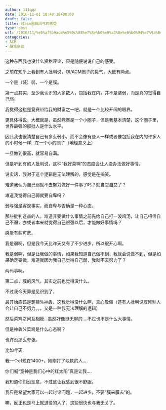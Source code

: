 ```yaml
---
author: 111qqz
date: 2016-11-01 10:40:18+00:00
draft: false
title: 对acm圈现风气的感受
type: post
url: /2016/11/%e5%af%b9acm%e5%9c%88%e7%8e%b0%e9%a3%8e%e6%b0%94%e7%9a%84%e6%84%9f%e5%8f%97/
categories:
- ACM
- 随笔杂谈
---
```


这种东西我也没什么资格评论，只是随便说说自己的感受。

之前在知乎上看到有人批判说，OI/ACM圈子的戾气，大致有两点。

一个是（装）弱，一个是膜。



第一点其实，至少我认识的大多数人，包括我在内，并不是装弱，而是真的觉得自己弱。

我觉得这也是竞赛带给我的财富之一吧，就是一个比较开阔的眼界。

更具体得说，大概就是，虽然竞赛是一个小圈子，但是我基本清楚，这个圈子里，世界最强的那批人是什么水平。

因此我也很清楚自己有多么弱小，而不会像有些人一样或者像包括我在内的许多人的小时候一样...在一个小的圈子（地理意义上）

一旦做到很高，就容易自满。

但是听到有的人批判说，这种“我好菜啊”的态度会让人没办法做好事情。

说实话，我对于这个逻辑是无法理解的，感觉是在搞笑。

难道我认为自己弱就不去努力做好一件事了吗？就自怨自艾了？

难道我觉得自己弱就要自卑吗？

弱与强是客观事实，而自卑与否确是一种心态。

那些批判这点的人，难道非要做什么事情之前先给自己打一波鸡汤，让自己相信自己不弱，亦或者本来就觉得自己很强以后，才能做好事情吗？

感觉有些可悲。

我是弱啊，但是我今天比昨天又有了不少进步，所以很开心啊。

我是弱啊，但是让我做的事情，如果我知道自己做不到，我就会说做不到，但是如果确定要做，难道就因为我自己觉得自己弱，我就不去努力了？

两码事啊。



第二点，膜的风气，其实之前也觉得没什么。

不过我今天算是见识到了。

最开始应该是蒟蒻%神犇，这我觉得没什么啊，真心敬佩（还有人批判说膜拜别人会让自己不努力。。。又是一种我无法理解的逻辑）

然后菜鸡之间互相膜...虽然好像挺无聊的....不过也不是什么大事情。

但是神犇%菜鸡是什么心态啊？

也许没那么夸张。

比如今天,

我一个cf现在1400+，刚刚打了块铁的人....

你们喊“宽神是我们心中的红太阳”真是让我....

我知道你们没恶意，不过这让我感到很不舒服。

我只是希望大家可以一起讨论问题，一起进步，不要“膜来膜去”的。



嘛，反正也是马上就退役的人了，这些很快也与我无关了。




